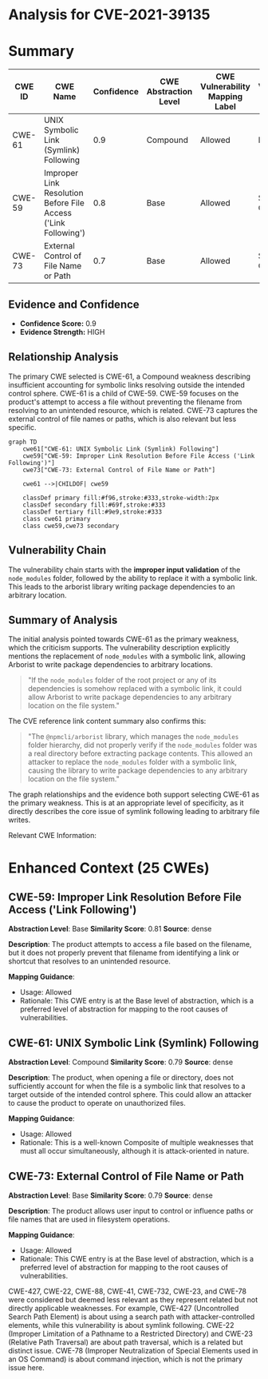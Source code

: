 # Analysis for CVE-2021-39135

# Summary
| CWE ID | CWE Name | Confidence | CWE Abstraction Level | CWE Vulnerability Mapping Label | CWE-Vulnerability Mapping Notes |
|---|---|---|---|---|---|
| CWE-61 | UNIX Symbolic Link (Symlink) Following | 0.9 | Compound | Allowed | Primary CWE |
| CWE-59 | Improper Link Resolution Before File Access ('Link Following') | 0.8 | Base | Allowed | Secondary Candidate |
| CWE-73 | External Control of File Name or Path | 0.7 | Base | Allowed | Secondary Candidate |

## Evidence and Confidence

*   **Confidence Score:** 0.9
*   **Evidence Strength:** HIGH

## Relationship Analysis
The primary CWE selected is CWE-61, a Compound weakness describing insufficient accounting for symbolic links resolving outside the intended control sphere. CWE-61 is a child of CWE-59. CWE-59 focuses on the product's attempt to access a file without preventing the filename from resolving to an unintended resource, which is related. CWE-73 captures the external control of file names or paths, which is also relevant but less specific.

```mermaid
graph TD
    cwe61["CWE-61: UNIX Symbolic Link (Symlink) Following"]
    cwe59["CWE-59: Improper Link Resolution Before File Access ('Link Following')"]
    cwe73["CWE-73: External Control of File Name or Path"]
    
    cwe61 -->|CHILDOF| cwe59
    
    classDef primary fill:#f96,stroke:#333,stroke-width:2px
    classDef secondary fill:#69f,stroke:#333
    classDef tertiary fill:#9e9,stroke:#333
    class cwe61 primary
    class cwe59,cwe73 secondary
```

## Vulnerability Chain
The vulnerability chain starts with the **improper input validation** of the `node_modules` folder, followed by the ability to replace it with a symbolic link. This leads to the arborist library writing package dependencies to an arbitrary location.

## Summary of Analysis
The initial analysis pointed towards CWE-61 as the primary weakness, which the criticism supports. The vulnerability description explicitly mentions the replacement of `node_modules` with a symbolic link, allowing Arborist to write package dependencies to arbitrary locations.

>   "If the `node_modules` folder of the root project or any of its dependencies is somehow replaced with a symbolic link, it could allow Arborist to write package dependencies to any arbitrary location on the file system."

The CVE reference link content summary also confirms this:

>   "The `@npmcli/arborist` library, which manages the `node_modules` folder hierarchy, did not properly verify if the `node_modules` folder was a real directory before extracting package contents. This allowed an attacker to replace the `node_modules` folder with a symbolic link, causing the library to write package dependencies to any arbitrary location on the file system."

The graph relationships and the evidence both support selecting CWE-61 as the primary weakness. This is at an appropriate level of specificity, as it directly describes the core issue of symlink following leading to arbitrary file writes.

Relevant CWE Information:

# Enhanced Context (25 CWEs)

## CWE-59: Improper Link Resolution Before File Access ('Link Following')
**Abstraction Level**: Base
**Similarity Score**: 0.81
**Source**: dense

**Description**:
The product attempts to access a file based on the filename, but it does not properly prevent that filename from identifying a link or shortcut that resolves to an unintended resource.

**Mapping Guidance**:
- Usage: Allowed
- Rationale: This CWE entry is at the Base level of abstraction, which is a preferred level of abstraction for mapping to the root causes of vulnerabilities.

## CWE-61: UNIX Symbolic Link (Symlink) Following
**Abstraction Level**: Compound
**Similarity Score**: 0.79
**Source**: dense

**Description**:
The product, when opening a file or directory, does not sufficiently account for when the file is a symbolic link that resolves to a target outside of the intended control sphere. This could allow an attacker to cause the product to operate on unauthorized files.

**Mapping Guidance**:
- Usage: Allowed
- Rationale: This is a well-known Composite of multiple weaknesses that must all occur simultaneously, although it is attack-oriented in nature.

## CWE-73: External Control of File Name or Path
**Abstraction Level**: Base
**Similarity Score**: 0.79
**Source**: dense

**Description**:
The product allows user input to control or influence paths or file names that are used in filesystem operations.

**Mapping Guidance**:
- Usage: Allowed
- Rationale: This CWE entry is at the Base level of abstraction, which is a preferred level of abstraction for mapping to the root causes of vulnerabilities.

CWE-427, CWE-22, CWE-88, CWE-41, CWE-732, CWE-23, and CWE-78 were considered but deemed less relevant as they represent related but not directly applicable weaknesses. For example, CWE-427 (Uncontrolled Search Path Element) is about using a search path with attacker-controlled elements, while this vulnerability is about symlink following. CWE-22 (Improper Limitation of a Pathname to a Restricted Directory) and CWE-23 (Relative Path Traversal) are about path traversal, which is a related but distinct issue. CWE-78 (Improper Neutralization of Special Elements used in an OS Command) is about command injection, which is not the primary issue here.